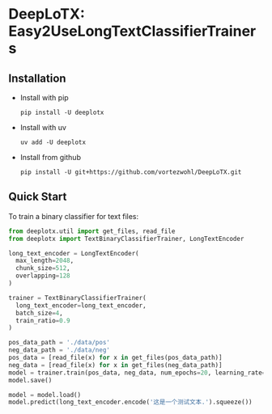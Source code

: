 # DeepLoTX: Easy2UseLongTextClassifierTrainers

## Installation

- Install with pip

    ```
    pip install -U deeplotx
    ```

- Install with uv

    ```
    uv add -U deeplotx
    ```
  
- Install from github

    ```
    pip install -U git+https://github.com/vortezwohl/DeepLoTX.git
    ```

## Quick Start

To train a binary classifier for text files:

```python
from deeplotx.util import get_files, read_file
from deeplotx import TextBinaryClassifierTrainer, LongTextEncoder

long_text_encoder = LongTextEncoder(
  max_length=2048,
  chunk_size=512,
  overlapping=128
)

trainer = TextBinaryClassifierTrainer(
  long_text_encoder=long_text_encoder,
  batch_size=4,
  train_ratio=0.9
)

pos_data_path = './data/pos'
neg_data_path = './data/neg'
pos_data = [read_file(x) for x in get_files(pos_data_path)]
neg_data = [read_file(x) for x in get_files(neg_data_path)]
model = trainer.train(pos_data, neg_data, num_epochs=20, learning_rate=2e-5, train_loss_threshold=1)
model.save()

model = model.load()
model.predict(long_text_encoder.encode('这是一个测试文本.').squeeze())
```
